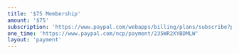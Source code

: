 ```yaml
---
title: '$75 Membership'
amount: '$75'
subscription: 'https://www.paypal.com/webapps/billing/plans/subscribe?plan_id=P-9EC28344WX501231FM7UVFCY'
one_time: 'https://www.paypal.com/ncp/payment/235WR2XYBDMLW'
layout: 'payment'
---
```


